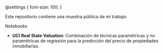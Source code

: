 @settings {
  font-size: 100;
}

Este repositorio contiene una muestra pública de mi trabajo.

Notebooks
- __UCI Real State Valuation__: Combinación de técnicas paramétricas y no paramétricas de regresión para la predicción del precio de propiedades inmobiliarias.
 
